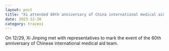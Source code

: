 ```yaml
---
layout: post
title: "Xi attended 60th anniversary of China international medical aid team"
date: 2023-12-30
category: tracexi
---
```


On 12/29, Xi Jinping met with representatives to mark the event of the 60th anniversary of Chinese international medical aid team.

